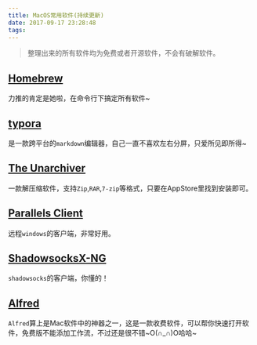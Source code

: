 ```yaml
---
title: MacOS常用软件(持续更新)
date: 2017-09-17 23:28:48
tags:
---
```


> 整理出来的所有软件均为免费或者开源软件，不会有破解软件。

## [Homebrew](https://brew.sh/)

力推的肯定是她啦，在命令行下搞定所有软件~

## [typora](https://typora.io/)

是一款跨平台的`markdown`编辑器，自己一直不喜欢左右分屏，只爱所见即所得~

## [The Unarchiver](https://theunarchiver.com/)

一款解压缩软件，支持`Zip`,`RAR`,`7-zip`等格式，只要在AppStore里找到安装即可。

## [Parallels Client](https://itunes.apple.com/cn/app/parallels-client/id600925318?mt=12)

远程`windows`的客户端，非常好用。

## [ShadowsocksX-NG](https://github.com/shadowsocks/ShadowsocksX-NG)

`shadowsocks`的客户端，你懂的！

## [Alfred](https://www.alfredapp.com/)

`Alfred`算上是Mac软件中的神器之一，这是一款收费软件，可以帮你快速打开软件，免费版不能添加工作流，不过还是很不错~O(∩_∩)O哈哈~